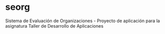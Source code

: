 # seorg
Sistema de Evaluación de Organizaciones - Proyecto de aplicación para la asignatura Taller de Desarrollo de Aplicaciones

